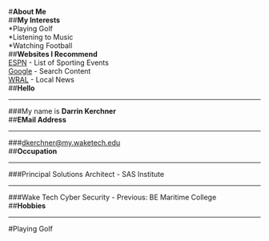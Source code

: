 #**About Me**  
##**My Interests**  
 *Playing Golf  
 *Listening to Music  
 *Watching Football  
##**Websites I Recommend**  
[ESPN](www.espn.com) - List of Sporting Events  
[Google](www.google.com) - Search Content  
[WRAL](www.wral.com) - Local News  
##**Hello**  
______________________________________  
###My name is **Darrin Kerchner**  
##**EMail Address**  
______________________________________  
###dkerchner@my.waketech.edu  
##**Occupation**  
______________________________________  
###Principal Solutions Architect - SAS Institute  
_______________________________________  
###Wake Tech Cyber Security - Previous: BE Maritime College  
##**Hobbies**  
________________________________________  
#Playing Golf  

